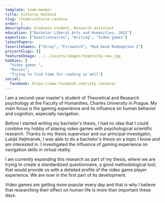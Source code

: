 ```yaml
---
template: team-member
title: Viktorie Račková 
slug: /team/viktorie-rackova
order: 1
description: Graduate student, Research assistant 
education: ["Bachelor Liberal Arts and Humanities, 2022"]
expertise: ["Questionnaires", "Writing", "Video games"] 
latestPapers: 
favoriteGames: ["Stray", "Firewatch", "Red Dead Redemption 2"]
projectSlugs: []
featuredImage: ../../assets/images/team/viky-new.jpg
hobbies: [
  "Video games ", 
  "Movies",
  "Trying to find time for reading as well"]
social:
  facebook: https://www.facebook.com/viky.rackova/
---
```

I am a second-year master's student of Theoretical and Research psychology at the Faculty of Humanities, Charles University in Prague. My main focus is the gaming experience and its influence on human behavior and cognition, especially navigation. 

Before I started writing my bachelor's thesis, I had no idea that I could combine my hobby of playing video games with psychological scientific research. Thanks to my thesis supervisor and our principal investigator, Lukáš Hejtmánek, I was able to do a bachelor's thesis on a topic I know and am interested in. I investigated the influence of gaming experience on navigation skills in virtual reality. 

I am currently expanding this research as part of my thesis, where we are trying to create a standardized questionnaire, a good methodological tool, that would provide us with a detailed profile of the video game player experience. We are now in the first part of its development.

Video games are getting more popular every day and that is why I believe that researching their effect on human life is more than important these days.